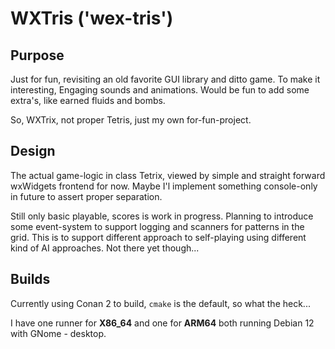 # WXTris ('wex-tris')

## Purpose
Just for fun, revisiting an old favorite GUI library and ditto game.
To make it interesting, Engaging sounds and animations. Would be fun
to add some extra's, like earned fluids and bombs.

So, WXTrix, not proper Tetris, just my own for-fun-project.

## Design

The actual game-logic in class Tetrix, viewed by simple and straight forward wxWidgets frontend for now. Maybe I'l implement something console-only in future to assert proper separation.

Still only basic playable, scores is work in progress. Planning to introduce some event-system to support logging and scanners for patterns in the grid. This is to support different approach to self-playing using different kind of AI approaches. Not there yet though...

## Builds

Currently using Conan 2 to build, `cmake` is the default, so what the heck...

I have one runner for **X86_64** and one for **ARM64** both running Debian 12 with GNome - desktop.
